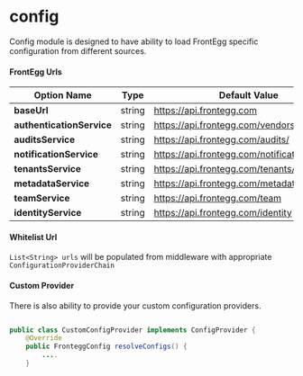 # config

Config module is designed to have ability to load FrontEgg specific configuration from different sources.


#### FrontEgg Urls

| Option Name       | Type   | Default Value 
|-------------------|:---:|---|
| **baseUrl**      | string | https://api.frontegg.com | 
| **authenticationService**  | string | https://api.frontegg.com/vendors/auth/token |
| **auditsService**   | string | https://api.frontegg.com/audits/ |
| **notificationService**   | string | https://api.frontegg.com/notification/ | 
| **tenantsService**   | string | https://api.frontegg.com/tenants/ | 
| **metadataService**   | string | https://api.frontegg.com/metadata/ | 
| **teamService**   | string | https://api.frontegg.com/team | 
| **identityService**   | string | https://api.frontegg.com/identity | 


#### Whitelist Url

`List<String> urls` will be populated from middleware with appropriate `ConfigurationProviderChain`

#### Custom Provider
There is also ability to provide your custom configuration providers.

```java

public class CustomConfigProvider implements ConfigProvider {
    @Override
    public FronteggConfig resolveConfigs() {
        ....
    }

```

